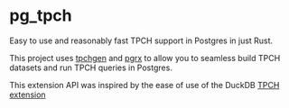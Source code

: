 # pg_tpch

Easy to use and reasonably fast TPCH support in Postgres in just Rust.

This project uses [tpchgen](https://github.com/clflushopt/tpchgen) and [pgrx](http://github.com/pgcentralfoundation/pgrx)
to allow you to seamless build TPCH datasets and run TPCH queries in Postgres.

This extension API was inspired by the ease of use of the DuckDB [TPCH extension](https://duckdb.org/docs/stable/core_extensions/tpch.html)

